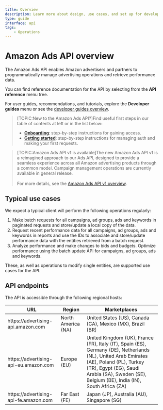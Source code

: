 ```yaml
---
title: Overview
description: Learn more about design, use cases, and set up for developers using the Amazon Ads API. 
type: guide
interface: api
tags:
    - Operations
---
```


# Amazon Ads API overview

The Amazon Ads API enables Amazon advertisers and partners to programmatically manage advertising operations and retrieve performance data. 
  		  
You can find reference documentation for the API by selecting from the **API reference** menu tree.

For user guides, recommendations, and tutorials, explore the **Developer guides** menu or see the [developer guides overview](guides/overview).

>[TOPIC:New to the Amazon Ads API?]Find useful first steps in our table of contents at left or in the list below:<ul><li>**[Onboarding](guides/onboarding/overview)**: step-by-step instructions for gaining access.</li><li>**[Getting started](guides/get-started/overview)**: step-by-step instructions for managing auth and making your first requests.</li></ul>

>[TOPIC:Amazon Ads API v1 is available]The new Amazon Ads API v1 is a reimagined approach to our Ads API, designed to provide a seamless experience across all Amazon advertising products through a common model. Campaign management operations are currently available in general release.<br> <br>For more details, see the [Amazon Ads API v1 overview](reference/amazon-ads/overview).

## Typical use cases

We expect a typical client will perform the following operations regularly:

1. Make batch requests for all campaigns, ad groups, ads and keywords in paginated requests and store/update a local copy of the data.
2. Request recent performance data for all campaigns, ad groups, ads and keywords in reports and use the IDs to associate and store/update performance data with the entities retrieved from a batch request.
3. Analyze performance and make changes to bids and budgets. Optimize performance using the batch update API for campaigns, ad groups, ads and keywords.

These, as well as operations to modify single entities, are supported use cases for the API.

## API endpoints

The API is accessible through the following regional hosts:

| URL | Region | Marketplaces |
| --- | --- | --- |
| https://<span></span>advertising-api.amazon.com | North America (NA) | United States (US), Canada (CA), Mexico (MX), Brazil (BR) |
| https://<span></span>advertising-api-eu.amazon.com | Europe (EU) | United Kingdom (UK), France (FR), Italy (IT), Spain (ES), Germany (DE), Netherlands (NL), United Arab Emirates (AE), Poland (PL), Turkey (TR), Egypt (EG), Saudi Arabia (SA), Sweden (SE), Belgium (BE), India (IN), South Africa (ZA) |
| https://<span></span>advertising-api-fe.amazon.com | Far East (FE) | Japan (JP), Australia (AU), Singapore (SG) |
